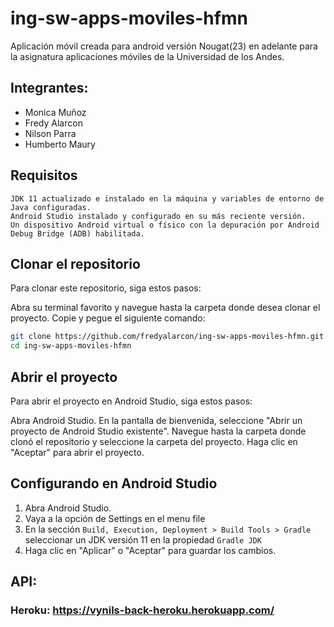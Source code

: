 # ing-sw-apps-moviles-hfmn
Aplicación móvil creada para android versión Nougat(23) en adelante para la asignatura aplicaciones móviles de la Universidad de los Andes.

## Integrantes:

- Monica Muñoz
- Fredy Alarcon 
- Nilson Parra
- Humberto Maury

## Requisitos
````
JDK 11 actualizado e instalado en la máquina y variables de entorno de Java configuradas.
Android Studio instalado y configurado en su más reciente versión.
Un dispositivo Android virtual o físico con la depuración por Android Debug Bridge (ADB) habilitada.
````

## Clonar el repositorio
Para clonar este repositorio, siga estos pasos:

Abra su terminal favorito y navegue hasta la carpeta donde desea clonar el proyecto. Copie y pegue el siguiente comando:

````bash
git clone https://github.com/fredyalarcon/ing-sw-apps-moviles-hfmn.git
cd ing-sw-apps-moviles-hfmn
````

## Abrir el proyecto

Para abrir el proyecto en Android Studio, siga estos pasos:

Abra Android Studio. En la pantalla de bienvenida, seleccione "Abrir un proyecto de Android Studio existente". Navegue hasta la carpeta donde clonó el repositorio y seleccione la carpeta del proyecto. Haga clic en "Aceptar" para abrir el proyecto.

## Configurando en Android Studio
1. Abra Android Studio.
2. Vaya a la opción de Settings en el menu file
3. En la sección ``Build, Execution, Deployment > Build Tools > Gradle`` seleccionar un JDK versión 11 en la propiedad ``Gradle JDK``
4. Haga clic en "Aplicar" o "Aceptar" para guardar los cambios.

## API: 

### Heroku: https://vynils-back-heroku.herokuapp.com/